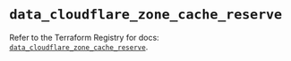 # `data_cloudflare_zone_cache_reserve`

Refer to the Terraform Registry for docs: [`data_cloudflare_zone_cache_reserve`](https://registry.terraform.io/providers/cloudflare/cloudflare/4.40.0/docs/data-sources/zone_cache_reserve).

